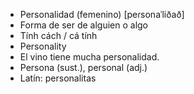 - Personalidad (femenino) [peɾsonaˈliðað]
- Forma de ser de alguien o algo
- Tính cách / cá tính
- Personality
- El vino tiene mucha personalidad.
- Persona (sust.), personal (adj.)
- Latín: personalitas